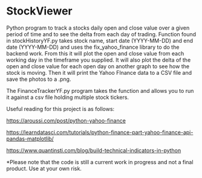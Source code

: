 # StockViewer

Python program to track a stocks daily open and close value over a given period of time and to see the delta from each day of trading.
Function found in stockHistoryYF.py takes stock name, start date (YYYY-MM-DD) and end date (YYYY-MM-DD) and uses the fix_yahoo_finance library to do the backend work.  From this it will plot the open and close value from each working day in the timeframe you supplied.  It will also plot the delta of the open and close value for each open day on another graph to see how the stock is moving.  Then it will print the Yahoo FInance data to a CSV file and save the photos to a .png.

The FinanceTrackerYF.py program takes the function and allows you to run it against a csv file holding multiple stock tickers.

Useful reading for this project is as follows:

https://aroussi.com/post/python-yahoo-finance

https://learndatasci.com/tutorials/python-finance-part-yahoo-finance-api-pandas-matplotlib/

https://www.quantinsti.com/blog/build-technical-indicators-in-python

*Please note that the code is still a current work in progress and not a final product. Use at your own risk.
